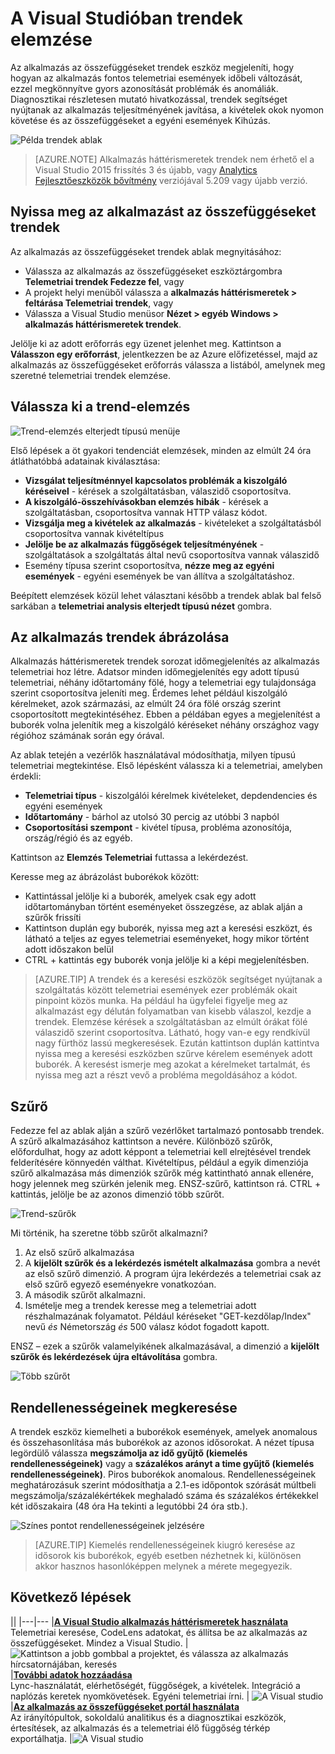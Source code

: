 <properties 
    pageTitle="A Visual Studióban trendek elemzése |} Microsoft Azure" 
    description="Elemezni, feltárása és ábrázolása az alkalmazás az összefüggéseket telemetriai a Visual Studióban trendeket." 
    services="application-insights" 
    documentationCenter=".net"
    authors="numberbycolors" 
    manager="douge"/>

<tags 
    ms.service="application-insights" 
    ms.workload="tbd" 
    ms.tgt_pltfrm="ibiza" 
    ms.devlang="na" 
    ms.topic="get-started-article" 
    ms.date="10/25/2016" 
    ms.author="daviste"/>
    
# <a name="analyzing-trends-in-visual-studio"></a>A Visual Studióban trendek elemzése

Az alkalmazás az összefüggéseket trendek eszköz megjeleníti, hogy hogyan az alkalmazás fontos telemetriai események időbeli változását, ezzel megkönnyítve gyors azonosítását problémák és anomáliák. Diagnosztikai részletesen mutató hivatkozással, trendek segítséget nyújtanak az alkalmazás teljesítményének javítása, a kivételek okok nyomon követése és az összefüggéseket a egyéni események Kihúzás.

![Példa trendek ablak](./media/app-insights-visual-studio-trends/app-insights-trends-hero-750.png)

> [AZURE.NOTE] Alkalmazás háttérismeretek trendek nem érhető el a Visual Studio 2015 frissítés 3 és újabb, vagy [Analytics Fejlesztőeszközök bővítmény](https://visualstudiogallery.msdn.microsoft.com/82367b81-3f97-4de1-bbf1-eaf52ddc635a) verziójával 5.209 vagy újabb verzió.

## <a name="open-application-insights-trends"></a>Nyissa meg az alkalmazást az összefüggéseket trendek

Az alkalmazás az összefüggéseket trendek ablak megnyitásához:

* Válassza az alkalmazás az összefüggéseket eszköztárgombra **Telemetriai trendek Fedezze fel**, vagy
* A projekt helyi menüből válassza a **alkalmazás háttérismeretek > feltárása Telemetriai trendek**, vagy
* Válassza a Visual Studio menüsor **Nézet > egyéb Windows > alkalmazás háttérismeretek trendek**.

Jelölje ki az adott erőforrás egy üzenet jelenhet meg. Kattintson a **Válasszon egy erőforrást**, jelentkezzen be az Azure előfizetéssel, majd az alkalmazás az összefüggéseket erőforrás válassza a listából, amelynek meg szeretné telemetriai trendek elemzése.

## <a name="choose-a-trend-analysis"></a>Válassza ki a trend-elemzés

![Trend-elemzés elterjedt típusú menüje](./media/app-insights-visual-studio-trends/app-insights-trends-1-750.png)

Első lépések a öt gyakori tendenciát elemzések, minden az elmúlt 24 óra átláthatóbbá adatainak kiválasztása:

* **Vizsgálat teljesítménnyel kapcsolatos problémák a kiszolgáló kéréseivel** - kérések a szolgáltatásban, válaszidő csoportosítva.
* **A kiszolgáló-összehívásokban elemzés hibák** - kérések a szolgáltatásban, csoportosítva vannak HTTP válasz kódot.
* **Vizsgálja meg a kivételek az alkalmazás** - kivételeket a szolgáltatásból csoportosítva vannak kivételtípus
* **Jelölje be az alkalmazás függőségek teljesítményének** - szolgáltatások a szolgáltatás által nevű csoportosítva vannak válaszidő
* Esemény típusa szerint csoportosítva, **nézze meg az egyéni események** - egyéni események be van állítva a szolgáltatáshoz.

Beépített elemzések közül lehet választani később a trendek ablak bal felső sarkában a **telemetriai analysis elterjedt típusú nézet** gombra.

## <a name="visualize-trends-in-your-application"></a>Az alkalmazás trendek ábrázolása

Alkalmazás háttérismeretek trendek sorozat időmegjelenítés az alkalmazás telemetriai hoz létre. Adatsor minden időmegjelenítés egy adott típusú telemetriai, néhány időtartomány fölé, hogy a telemetriai egy tulajdonsága szerint csoportosítva jeleníti meg. Érdemes lehet például kiszolgáló kérelmeket, azok származási, az elmúlt 24 óra fölé ország szerint csoportosított megtekintéséhez. Ebben a példában egyes a megjelenítést a buborék volna jelenítik meg a kiszolgáló kéréseket néhány országhoz vagy régióhoz számának során egy órával.

Az ablak tetején a vezérlők használatával módosíthatja, milyen típusú telemetriai megtekintése. Első lépésként válassza ki a telemetriai, amelyben érdekli:

* **Telemetriai típus** - kiszolgálói kérelmek kivételeket, depdendencies és egyéni események
* **Időtartomány** - bárhol az utolsó 30 percig az utóbbi 3 napból
* **Csoportosítási szempont** - kivétel típusa, probléma azonosítója, ország/régió és az egyéb.

Kattintson az **Elemzés Telemetriai** futtassa a lekérdezést.

Keresse meg az ábrázolást buborékok között:

* Kattintással jelölje ki a buborék, amelyek csak egy adott időtartományban történt eseményeket összegzése, az ablak alján a szűrők frissíti
* Kattintson duplán egy buborék, nyissa meg azt a keresési eszközt, és látható a teljes az egyes telemetriai eseményeket, hogy mikor történt adott időszakon belül
* CTRL + kattintás egy buborék vonja jelölje ki a képi megjelenítésben.

> [AZURE.TIP] A trendek és a keresési eszközök segítséget nyújtanak a szolgáltatás között telemetriai események ezer problémák okait pinpoint közös munka. Ha például ha ügyfelei figyelje meg az alkalmazást egy délután folyamatban van kisebb válaszol, kezdje a trendek. Elemzése kérések a szolgáltatásban az elmúlt órákat fölé válaszidő szerint csoportosítva. Látható, hogy van-e egy rendkívül nagy fürthöz lassú megkeresések. Ezután kattintson duplán kattintva nyissa meg a keresési eszközben szűrve kérelem események adott buborék. A keresést ismerje meg azokat a kérelmeket tartalmát, és nyissa meg azt a részt vevő a probléma megoldásához a kódot.

## <a name="filter"></a>Szűrő

Fedezze fel az ablak alján a szűrő vezérlőket tartalmazó pontosabb trendek. A szűrő alkalmazásához kattintson a nevére. Különböző szűrők, előfordulhat, hogy az adott képpont a telemetriai kell elrejtésével trendek felderítésére könnyedén válthat. Kivételtípus, például a egyik dimenziója szűrő alkalmazása más dimenziók szűrők még kattintható annak ellenére, hogy jelennek meg szürkén jelenik meg. ENSZ-szűrő, kattintson rá. CTRL + kattintás, jelölje be az azonos dimenzió több szűrőt.

![Trend-szűrők](./media/app-insights-visual-studio-trends/TrendsFiltering-750.png)

Mi történik, ha szeretne több szűrőt alkalmazni? 

1. Az első szűrő alkalmazása 
2. A **kijelölt szűrők és a lekérdezés ismételt alkalmazása** gombra a nevét az első szűrő dimenzió. A program újra lekérdezés a telemetriai csak az első szűrő egyező eseményekre vonatkozóan. 
3. A második szűrőt alkalmazni. 
4. Ismételje meg a trendek keresse meg a telemetriai adott részhalmazának folyamatot. Például kéréseket "GET-kezdőlap/Index" nevű _és_ Németország _és_ 500 válasz kódot fogadott kapott. 

ENSZ – ezek a szűrők valamelyikének alkalmazásával, a dimenzió a **kijelölt szűrők és lekérdezések újra eltávolítása** gombra.

![Több szűrőt](./media/app-insights-visual-studio-trends/TrendsFiltering2-750.png)

## <a name="find-anomalies"></a>Rendellenességeinek megkeresése

A trendek eszköz kiemelheti a buborékok események, amelyek anomalous és összehasonlítása más buborékok az azonos idősorokat. A nézet típusa legördülő válassza **megszámolja az idő gyűjtő (kiemelés rendellenességeinek)** vagy a **százalékos arányt a time gyűjtő (kiemelés rendellenességeinek)**. Piros buborékok anomalous. Rendellenességeinek meghatározásuk szerint módosíthatja a 2.1-es időpontok szórását múltbeli megszámolja/százalékértékek meghaladó száma és százalékos értékekkel két időszakaira (48 óra Ha tekinti a legutóbbi 24 óra stb.).

![Színes pontot rendellenességeinek jelzésére](./media/app-insights-visual-studio-trends/TrendsAnomalies-750.png)

> [AZURE.TIP] Kiemelés rendellenességeinek kiugró keresése az idősorok kis buborékok, egyéb esetben nézhetnek ki, különösen akkor hasznos hasonlóképpen melynek a mérete megegyezik.  

## <a name="next"></a>Következő lépések

||
|---|---
|**[A Visual Studio alkalmazás háttérismeretek használata](app-insights-visual-studio.md)**<br/>Telemetriai keresése, CodeLens adatokat, és állítsa be az alkalmazás az összefüggéseket. Mindez a Visual Studio. |![Kattintson a jobb gombbal a projektet, és válassza az alkalmazás hírcsatornájában, keresés](./media/app-insights-visual-studio-trends/34.png)
|**[További adatok hozzáadása](app-insights-asp-net-more.md)**<br/>Lync-használatát, elérhetőségét, függőségek, a kivételek. Integráció a naplózás keretek nyomkövetések. Egyéni telemetriai írni. | ![A Visual studio](./media/app-insights-visual-studio-trends/64.png)
|**[Az alkalmazás az összefüggéseket portál használata](app-insights-dashboards.md)**<br/>Az irányítópultok, sokoldalú analitikus és a diagnosztikai eszközök, értesítések, az alkalmazás és a telemetriai élő függőség térkép exportálhatja. |![A Visual studio](./media/app-insights-visual-studio-trends/62.png)

